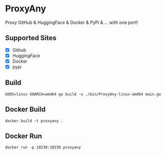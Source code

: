 # ProxyAny
Proxy GitHub & HuggingFace & Docker & PyPi & ... with one port!

## Supported Sites
- [x] Github
- [x] HuggingFace
- [x] Docker
- [x] pypi

## Build
```shell
GOOS=linux GOARCH=amd64 go build -o ./bin/ProxyAny-linux-amd64 main.go
```

## Docker Build
```shell
docker build -t proxyany .
```

## Docker Run
```shell
docker run -p 10230:10230 proxyany
```
